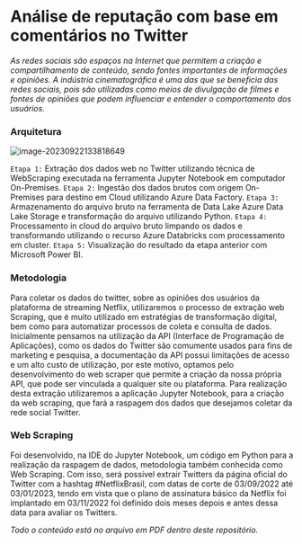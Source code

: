 # **Análise de reputação com base em comentários no Twitter**

*As redes sociais são espaços na Internet que permitem a criação e compartilhamento de conteúdo, sendo fontes importantes de informações e opiniões. A indústria cinematográfica é uma das que se beneficia das redes sociais, pois são utilizadas como meios de divulgação de filmes e fontes de opiniões que podem influenciar e entender o comportamento dos usuários.* 



### Arquitetura

![image-20230922133818649](C:\Users\Amanda\AppData\Roaming\Typora\typora-user-images\image-20230922133818649.png)

`Etapa 1:` Extração dos dados web no Twitter utilizando técnica de WebScraping executada na ferramenta Jupyter Notebook em computador On-Premises.
`Etapa 2:` Ingestão dos dados brutos com origem On-Premises para destino em Cloud utilizando Azure Data Factory.
`Etapa 3:` Armazenamento do arquivo bruto na ferramenta de Data Lake Azure Data Lake Storage e transformação do arquivo utilizando Python.
`Etapa 4:` Processamento in cloud do arquivo bruto limpando os dados e transformando utilizando o recurso Azure Databricks com processamento em cluster.
`Etapa 5:` Visualização do resultado da etapa anterior com Microsoft Power BI.



### Metodologia

Para coletar os dados do twitter, sobre as opiniões dos usuários da plataforma de streaming Netflix, utilizaremos o processo de extração web Scraping, que é muito utilizado em estratégias de transformação digital, bem como para automatizar processos de coleta e consulta de dados.
Inicialmente pensamos na utilização da API (Interface de Programação de Aplicações), como os dados do Twitter são comumente usados para fins de marketing e pesquisa, a documentação da API possui limitações de acesso e um alto custo de utilização, por este motivo, optamos pelo desenvolvimento do web scraper que permite a criação da nossa própria API, que pode ser vinculada a qualquer site ou plataforma.
Para realização desta extração utilizaremos a aplicação Jupyter Notebook, para a criação da web scraping, que fará a raspagem dos dados que desejamos coletar da rede social Twitter.



### Web Scraping

Foi desenvolvido, na IDE do Jupyter Notebook, um código em Python para a realização da raspagem de dados, metodologia também conhecida como Web Scraping. Com isso, será possível extrair Twitters da página oficial do Twitter com a hashtag #NetflixBrasil, com datas de corte de 03/09/2022 até 03/01/2023, tendo em vista que o plano de assinatura básico da Netflix foi implantado em 03/11/2022 foi definido dois meses depois e antes dessa data para avaliar os Twitters.



*Todo o conteúdo está no arquivo em PDF dentro deste repositório.*
